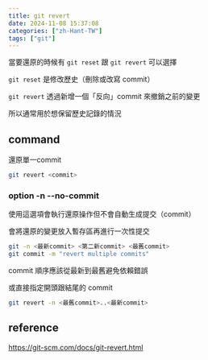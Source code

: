 ```yaml
---
title: git revert
date: 2024-11-08 15:37:08
categories: ["zh-Hant-TW"]
tags: ["git"]
---
```

當要還原的時候有 `git reset` 跟 `git revert` 可以選擇

`git reset` 是修改歷史（刪除或改寫 commit）

`git revert` 透過新增一個「反向」commit 來撤銷之前的變更

所以通常用於想保留歷史記錄的情況

## command

還原單一commit

```bash
git revert <commit>
```

### option -n --no-commit

使用這選項會執行還原操作但不會自動生成提交（commit）

會將還原的變更放入暫存區再進行一次性提交

```bash
git -n <最新commit> <第二新commit> <最舊commit>
git commit -m "revert multiple commits"
```

commit 順序應該從最新到最舊避免依賴錯誤

或直接指定開頭跟結尾的 commit

```bash
git revert -n <最舊commit>..<最新commit>
```

## reference

https://git-scm.com/docs/git-revert.html
